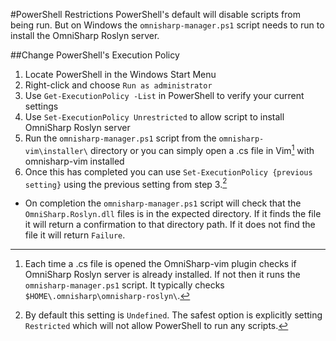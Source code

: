#PowerShell Restrictions
PowerShell's default will disable scripts from being run. But on Windows the `omnisharp-manager.ps1` script needs to run to install the OmniSharp Roslyn server.

##Change PowerShell's Execution Policy
1. Locate PowerShell in the Windows Start Menu
2. Right-click and choose `Run as administrator`
3. Use `Get-ExecutionPolicy -List` in PowerShell to verify your current settings
4. Use `Set-ExecutionPolicy Unrestricted` to allow script to install OmniSharp Roslyn server
5. Run the `omnisharp-manager.ps1` script from the `omnisharp-vim\installer\` directory or you can simply open a .cs file in Vim[^1] with omnisharp-vim installed
6. Once this has completed you can use `Set-ExecutionPolicy {previous setting}` using the previous setting from step 3.[^2]
* On completion the `omnisharp-manager.ps1` script will check that the `OmniSharp.Roslyn.dll` files is in the expected directory. If it finds the file it will return a confirmation to that directory path. If it does not find the file it will return `Failure`.
[^1]: Each time a .cs file is opened the OmniSharp-vim plugin checks if OmniSharp Roslyn server is already installed. If not then it runs the `omnisharp-manager.ps1` script. It typically checks `$HOME\.omnisharp\omnisharp-roslyn\`.
[^2]: By default this setting is `Undefined`. The safest option is explicitly setting `Restricted` which will not allow PowerShell to run any scripts.
